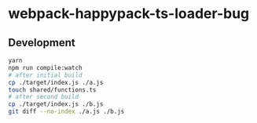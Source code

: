 # webpack-happypack-ts-loader-bug

## Development

```bash
yarn
npm run compile:watch
# after initial build
cp ./target/index.js ./a.js
touch shared/functions.ts
# after second build
cp ./target/index.js ./b.js
git diff --no-index ./a.js ./b.js
```
